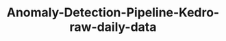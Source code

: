 ---
schema: default
title: Anomaly-Detection-Pipeline-Kedro-raw-daily-data
organization: ResponsibleAIML
notes: type = kedro_mlflow.io.artifacts.mlflow_artifact_dataset.PartitionedDataset.MlflowPartitionedDataset::kedro_datasets.pandas.parquet_dataset
resources:
  - name: Anomaly-Detection-Pipeline-Kedro-raw-daily-data
    url: 'https://github.com/ResponsibleAIML/django-kedro/tree/main/kedro-projects/anomaly-detection-pipeline-kedro/data/01_raw'
    format: com/ResponsibleAIML/django-kedro/tree/main/kedro-projects/anomaly-detection-pipeline-kedro/data/01_raw
category:
  - 01-raw
maintainer: 
maintainer_email: 
project:
  - Anomaly Detection Pipeline (Kedro)
preview: |
  
---